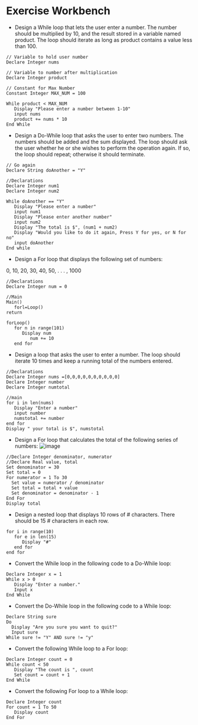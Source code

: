 # Exercise Workbench
* Design a While loop that lets the user enter a number. The number should be multiplied by 10, and the result stored in a variable named product. The loop should iterate as long as product contains a value less than 100.

```
// Variable to hold user number
Declare Integer nums

// Variable to number after multiplication
Declare Integer product

// Constant for Max Number
Constant Integer MAX_NUM = 100

While product < MAX_NUM
   Display "Please enter a number between 1-10"
   input nums
   product += nums * 10
End While 
```

* Design a Do-While loop that asks the user to enter two numbers. The numbers should be added and the sum displayed. The loop should ask the user whether he or she wishes to perform the operation again. If so, the loop should repeat; otherwise it should terminate.
```
// Go again
Declare String doAnother = "Y"

//Declarations
Declare Integer num1
Declare Integer num2

While doAnother == "Y"
   Display "Please enter a number"
   input num1
   Display "Please enter another number"
   input num2
   Display "The total is $", (num1 + num2)
   Display "Would you like to do it again, Press Y for yes, or N for no"
   input doAnother
End while
```

* Design a For loop that displays the following set of numbers:

0, 10, 20, 30, 40, 50, . . . , 1000
```
//Declarations
Declare Integer num = 0

//Main
Main()
   forl=Loop()
return

forLoop()
   for n in range(101)
      Display num
         num += 10
   end for
```

* Design a loop that asks the user to enter a number. The loop should iterate 10 times and keep a running total of the numbers entered.

```
//Declarations
Declare Integer nums =[0,0,0,0,0,0,0,0,0,0]
Declare Integer number
Declare Integer numtotal

//main
for i in len(nums)
   Display "Enter a number"
   input number
   numstotal += number
end for
Display " your total is $", numstotal

```

* Design a For loop that calculates the total of the following series of numbers:
![image](https://user-images.githubusercontent.com/47218880/67423054-31740800-f599-11e9-9565-031c1f729e1c.png)
```
//Declare Integer denominator, numerator
//Declare Real value, total
Set denominator = 30
Set total = 0
For numerator = 1 To 30
  Set value = numerator / denominator
  Set total = total + value
  Set denominator = denominator - 1
End For
Display total
```
* Design a nested loop that displays 10 rows of # characters. There should be 15 # characters in each row.
```
for i in range(10)
   for e in len(15)
      Display "#"
   end for
end for

```

* Convert the While loop in the following code to a Do-While loop:
```
Declare Integer x = 1
While x > 0
   Display "Enter a number."
   Input x
End While
```
* Convert the Do-While loop in the following code to a While loop:
```
Declare String sure
Do
  Display "Are you sure you want to quit?"
  Input sure
While sure != "Y" AND sure != "y"
```
* Convert the following While loop to a For loop:
```
Declare Integer count = 0
While count < 50
   Display "The count is ", count
   Set count = count + 1
End While
```
* Convert the following For loop to a While loop:
```
Declare Integer count
For count = 1 To 50
   Display count
End For
```

